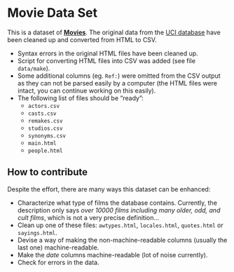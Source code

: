 Movie Data Set
==============

This is a dataset of **[Movies](http://archive.ics.uci.edu/ml/datasets/Movie)**.
The original data from the [UCI database](http://archive.ics.uci.edu/ml/)
have been cleaned up and converted from HTML to CSV.

- Syntax errors in the original HTML files have been cleaned up. 
- Script for converting HTML files into CSV was added (see file `data/make`).
- Some additional columns (eg. `Ref:`) were omitted from the CSV output as
  they can not be parsed easily by a computer (the HTML files were intact,
  you can continue working on this easily).
- The following list of files should be “ready”:
  - `actors.csv`
  - `casts.csv`
  - `remakes.csv`
  - `studios.csv`
  - `synonyms.csv`
  - `main.html`
  - `people.html`

  
How to contribute
-----------------

Despite the effort, there are many ways this dataset can be enhanced:

- Characterize what type of films the database contains.
  Currently, the description only says
  *over 10000 films including many older, odd, and cult films*,
  which is not a very precise definition...
- Clean up one of these files: `awtypes.html`,
  `locales.html`, `quotes.html` or `sayings.html`.
- Devise a way of making the non-machine-readable columns
  (usually the last one) machine-readable.
- Make the *date* columns machine-readable (lot of noise currently).  
- Check for errors in the data.
